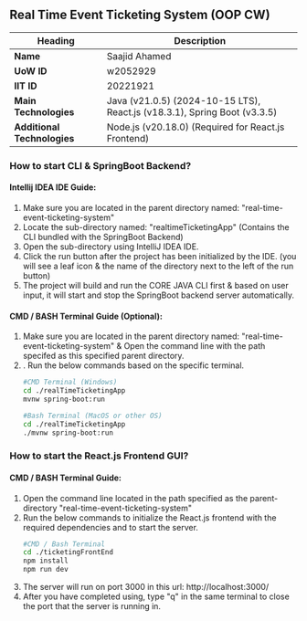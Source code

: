 ## Real Time Event Ticketing System (OOP CW)
| **Heading**                 | **Description**                                                           |
|-----------------------------|---------------------------------------------------------------------------|
| **Name**                    | Saajid Ahamed                                                             |
| **UoW ID**                  | w2052929                                                                  |
| **IIT ID**                  | 20221921                                                                  |
| **Main Technologies**       | Java (v21.0.5) (2024-10-15 LTS), React.js (v18.3.1), Spring Boot (v3.3.5) |
| **Additional Technologies** | Node.js (v20.18.0) (Required for React.js Frontend)                       |

### How to start CLI & SpringBoot Backend?
#### Intellij IDEA IDE Guide: 
1. Make sure you are located in the parent directory named: "real-time-event-ticketing-system"
2. Locate the sub-directory named: "realtimeTicketingApp" (Contains the CLI bundled with the SpringBoot Backend)
3. Open the sub-directory using IntelliJ IDEA IDE.
4. Click the run button after the project has been initialized by the IDE. (you will see a leaf icon & the name of the directory next to the left of the run button)
5. The project will build and run the CORE JAVA CLI first & based on user input, it will start and stop the SpringBoot backend server automatically.

#### CMD / BASH Terminal Guide (Optional):  
1. Make sure you are located in the parent directory named: "real-time-event-ticketing-system" & Open the command line with the path specifed as this specified parent directory.
2. . Run the below commands based on the specific terminal.
    ```bash
   #CMD Terminal (Windows)
   cd ./realTimeTicketingApp
   mvnw spring-boot:run
    ```
   ```bash
   #Bash Terminal (MacOS or other OS)
   cd ./realTimeTicketingApp
   ./mvnw spring-boot:run
    ```

### How to start the React.js Frontend GUI?
#### CMD / BASH Terminal Guide:
1. Open the command line located in the path specified as the parent-directory "real-time-event-ticketing-system"
2. Run the below commands to initialize the React.js frontend with the required dependencies and to start the server.
    ```bash
    #CMD / Bash Terminal
    cd ./ticketingFrontEnd
    npm install
    npm run dev
    ```
3. The server will run on port 3000 in this url: http://localhost:3000/
4. After you have completed using, type "q" in the same terminal to close the port that the server is running in.



